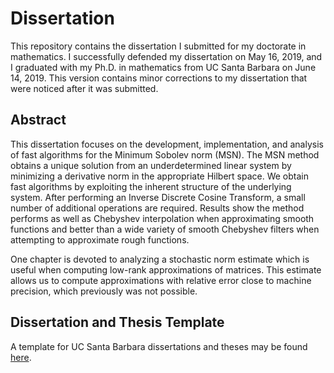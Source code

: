 # Dissertation

This repository contains the dissertation I submitted for my
doctorate in mathematics.
I successfully defended my dissertation on May 16, 2019,
and I graduated with my Ph.D. in mathematics from UC Santa Barbara
on June 14, 2019.
This version contains minor corrections to my dissertation
that were noticed after it was submitted.

## Abstract

This dissertation focuses on the development, implementation, and analysis
of fast algorithms for the Minimum Sobolev norm (MSN).
The MSN method obtains a unique solution from
an underdetermined linear system by minimizing
a derivative norm in the appropriate Hilbert space.
We obtain fast algorithms by exploiting the inherent
structure of the underlying system.
After performing an Inverse Discrete Cosine Transform,
a small number of additional operations are required.
Results show the method performs as well as Chebyshev interpolation
when approximating smooth functions
and better than a wide variety of smooth Chebyshev filters
when attempting to approximate rough functions.

One chapter is devoted to analyzing a stochastic norm
estimate which is useful when computing low-rank approximations of matrices.
This estimate allows us to compute approximations with
relative error close to machine precision, which previously was not possible.

## Dissertation and Thesis Template

A template for UC Santa Barbara dissertations and theses may be found
[here](https://github.com/chgorman/ucsb-dissertation-template).
